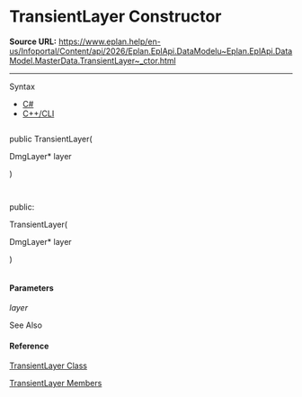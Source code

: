 # TransientLayer Constructor

**Source URL:** https://www.eplan.help/en-us/Infoportal/Content/api/2026/Eplan.EplApi.DataModelu~Eplan.EplApi.DataModel.MasterData.TransientLayer~_ctor.html

---

Syntax

- [C#](#i-syntax-CS)
- [C++/CLI](#i-syntax-CPP2005)

```
```
public TransientLayer( 
   DmgLayer* layer
)
```
```

```
```
public:
TransientLayer( 
   DmgLayer* layer
)
```
```

#### Parameters

*layer*



See Also

#### Reference

[TransientLayer Class](Eplan.EplApi.DataModelu~Eplan.EplApi.DataModel.MasterData.TransientLayer.html)
  
[TransientLayer Members](Eplan.EplApi.DataModelu~Eplan.EplApi.DataModel.MasterData.TransientLayer_members.html)